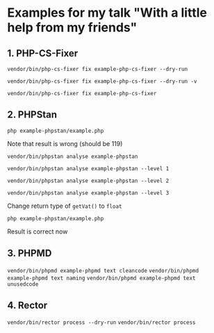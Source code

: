 # Examples for my talk "With a little help from my friends"

## 1. PHP-CS-Fixer

`vendor/bin/php-cs-fixer fix example-php-cs-fixer --dry-run`

`vendor/bin/php-cs-fixer fix example-php-cs-fixer --dry-run -v`

`vendor/bin/php-cs-fixer fix example-php-cs-fixer`

## 2. PHPStan

`php example-phpstan/example.php`

Note that result is wrong (should be 119)

`vendor/bin/phpstan analyse example-phpstan`                   

`vendor/bin/phpstan analyse example-phpstan --level 1`                   

`vendor/bin/phpstan analyse example-phpstan --level 2`                   

`vendor/bin/phpstan analyse example-phpstan --level 3`                   

Change return type of `getVat()` to `float`

`php example-phpstan/example.php`

Result is correct now

## 3. PHPMD

`vendor/bin/phpmd example-phpmd text cleancode`
`vendor/bin/phpmd example-phpmd text naming`
`vendor/bin/phpmd example-phpmd text unusedcode`

## 4. Rector

`vendor/bin/rector process --dry-run`
`vendor/bin/rector process`